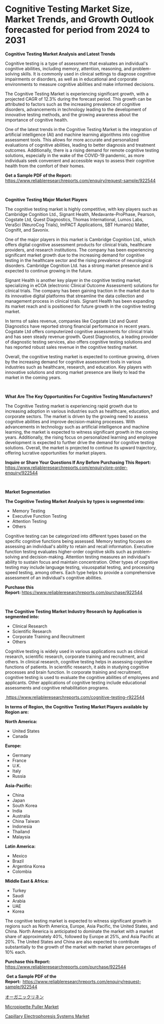 <p><h1>Cognitive Testing Market Size, Market Trends, and Growth Outlook forecasted for period from 2024 to 2031</h1></p><p><strong>Cognitive Testing Market Analysis and Latest Trends</strong></p>
<p><p>Cognitive testing is a type of assessment that evaluates an individual's cognitive abilities, including memory, attention, reasoning, and problem-solving skills. It is commonly used in clinical settings to diagnose cognitive impairments or disorders, as well as in educational and corporate environments to measure cognitive abilities and make informed decisions.</p><p>The Cognitive Testing Market is experiencing significant growth, with a projected CAGR of 12.3% during the forecast period. This growth can be attributed to factors such as the increasing prevalence of cognitive disorders, advancements in technology leading to the development of innovative testing methods, and the growing awareness about the importance of cognitive health.</p><p>One of the latest trends in the Cognitive Testing Market is the integration of artificial intelligence (AI) and machine learning algorithms into cognitive assessment tools. This allows for more accurate and personalized evaluations of cognitive abilities, leading to better diagnosis and treatment outcomes. Additionally, there is a rising demand for remote cognitive testing solutions, especially in the wake of the COVID-19 pandemic, as more individuals seek convenient and accessible ways to assess their cognitive health from the comfort of their homes.</p></p>
<p><strong>Get a Sample PDF of the Report:&nbsp;</strong> <a href="https://www.reliableresearchreports.com/enquiry/request-sample/922544">https://www.reliableresearchreports.com/enquiry/request-sample/922544</a></p>
<p>&nbsp;</p>
<p><strong>Cognitive Testing Major Market Players</strong></p>
<p><p>The cognitive testing market is highly competitive, with key players such as Cambridge Cognition Ltd., Signant Health, Medavante-ProPhase, Pearson, Cogstate Ltd, Quest Diagnostics, Thomas International, Lumos Labs, VeraSci (NeuroCog Trials), ImPACT Applications, SBT Human(s) Matter, Cognifit, and Savonix.</p><p>One of the major players in this market is Cambridge Cognition Ltd., which offers digital cognitive assessment products for clinical trials, healthcare providers, and research institutions. The company has been experiencing significant market growth due to the increasing demand for cognitive testing in the healthcare sector and the rising prevalence of neurological disorders. Cambridge Cognition Ltd. has a strong market presence and is expected to continue growing in the future.</p><p>Signant Health is another key player in the cognitive testing market, specializing in eCOA (electronic Clinical Outcome Assessment) solutions for clinical trials. The company has been gaining traction in the market due to its innovative digital platforms that streamline the data collection and management process in clinical trials. Signant Health has been expanding its market reach and is positioned for future growth in the cognitive testing market.</p><p>In terms of sales revenue, companies like Cogstate Ltd and Quest Diagnostics have reported strong financial performance in recent years. Cogstate Ltd offers computerized cognitive assessments for clinical trials and has seen steady revenue growth. Quest Diagnostics, a leading provider of diagnostic testing services, also offers cognitive testing solutions and has reported robust sales revenue in the cognitive testing market.</p><p>Overall, the cognitive testing market is expected to continue growing, driven by the increasing demand for cognitive assessment tools in various industries such as healthcare, research, and education. Key players with innovative solutions and strong market presence are likely to lead the market in the coming years.</p></p>
<p>&nbsp;</p>
<p><strong>What Are The Key Opportunities For Cognitive Testing Manufacturers?</strong></p>
<p><p>The Cognitive Testing market is experiencing rapid growth due to increasing adoption in various industries such as healthcare, education, and corporate sectors. The market is driven by the growing need to assess cognitive abilities and improve decision-making processes. With advancements in technology such as artificial intelligence and machine learning, the market is expected to witness significant growth in the coming years. Additionally, the rising focus on personalized learning and employee development is expected to further drive the demand for cognitive testing solutions. Overall, the market is projected to continue its upward trajectory, offering lucrative opportunities for market players.</p></p>
<p><strong>Inquire or Share Your Questions If Any Before Purchasing This Report:</strong> <a href="https://www.reliableresearchreports.com/enquiry/pre-order-enquiry/922544">https://www.reliableresearchreports.com/enquiry/pre-order-enquiry/922544</a></p>
<p>&nbsp;</p>
<p><strong>Market Segmentation</strong></p>
<p><strong>The Cognitive Testing Market Analysis by types is segmented into:</strong></p>
<p><ul><li>Memory Testing</li><li>Executive Function Testing</li><li>Attention Testing</li><li>Others</li></ul></p>
<p><p>Cognitive testing can be categorized into different types based on the specific cognitive functions being assessed. Memory testing focuses on assessing an individual's ability to retain and recall information. Executive function testing evaluates higher-order cognitive skills such as problem-solving and decision-making. Attention testing measures an individual's ability to sustain focus and maintain concentration. Other types of cognitive testing may include language testing, visuospatial testing, and processing speed testing, among others. Each type helps to provide a comprehensive assessment of an individual's cognitive abilities.</p></p>
<p><strong>Purchase this Report:&nbsp;</strong><a href="https://www.reliableresearchreports.com/purchase/922544">https://www.reliableresearchreports.com/purchase/922544</a></p>
<p>&nbsp;</p>
<p><strong>The Cognitive Testing Market Industry Research by Application is segmented into:</strong></p>
<p><ul><li>Clinical Research</li><li>Scientific Research</li><li>Corporate Training and Recruitment</li><li>Others</li></ul></p>
<p><p>Cognitive testing is widely used in various applications such as clinical research, scientific research, corporate training and recruitment, and others. In clinical research, cognitive testing helps in assessing cognitive functions of patients. In scientific research, it aids in studying cognitive processes and brain function. In corporate training and recruitment, cognitive testing is used to evaluate the cognitive abilities of employees and applicants. Other applications of cognitive testing include educational assessments and cognitive rehabilitation programs.</p></p>
<p><a href="https://www.reliableresearchreports.com/cognitive-testing-r922544">&nbsp;https://www.reliableresearchreports.com/cognitive-testing-r922544</a></p>
<p><strong>In terms of Region, the Cognitive Testing Market Players available by Region are:</strong></p>
<p>
    <p> <strong> North America: </strong>
        <ul>
            <li>United States</li>
            <li>Canada</li>
        </ul>
        </p> 
    <p> <strong> Europe: </strong>
        <ul>
            <li>Germany</li>
            <li>France</li>
            <li>U.K.</li>
            <li>Italy</li>
            <li>Russia</li>
        </ul>
        </p> 
    <p> <strong> Asia-Pacific: </strong>
        <ul>
            <li>China</li>
            <li>Japan</li>
            <li>South Korea</li>
            <li>India</li>
            <li>Australia</li>
            <li>China Taiwan</li>
            <li>Indonesia</li>
            <li>Thailand</li>
            <li>Malaysia</li>
        </ul>
        </p> 
    <p> <strong> Latin America: </strong>
        <ul>
            <li>Mexico</li>
            <li>Brazil</li>
            <li>Argentina Korea</li>
            <li>Colombia</li>
        </ul>
        </p> 
    <p> <strong> Middle East & Africa: </strong>
        <ul>
            <li>Turkey</li>
            <li>Saudi</li>
            <li>Arabia</li>
            <li>UAE</li>
            <li>Korea</li>
        </ul>
    </p>
    </p>
<p><p>The cognitive testing market is expected to witness significant growth in regions such as North America, Europe, Asia Pacific, the United States, and China. North America is anticipated to dominate the market with a market share of approximately 40%, followed by Europe at 25%, and Asia Pacific at 20%. The United States and China are also expected to contribute substantially to the growth of the market with market share percentages of 10% each.</p></p>
<p><strong>Purchase this Report: </strong><a href="https://www.reliableresearchreports.com/purchase/922544">https://www.reliableresearchreports.com/purchase/922544</a></p>
<p>&nbsp;<strong>Get a Sample PDF of the Report:&nbsp;&nbsp;</strong><a href="https://www.reliableresearchreports.com/enquiry/request-sample/922544">https://www.reliableresearchreports.com/enquiry/request-sample/922544</a></p>
<p><strong></strong></p>
<p><p><a href="https://github.com/SimeonBode1/Market-Research-Report-List-1/blob/main/3181317174389.md">オーガニックリネン</a></p><p><a href="https://github.com/pennyaldbrittonh658/Market-Research-Report-List-1/blob/main/micropipette-puller-market.md">Micropipette Puller Market</a></p><p><a href="https://github.com/dmmanir420/Market-Research-Report-List-1/blob/main/capillary-electrophoresis-systems-market.md">Capillary Electrophoresis Systems Market</a></p></p>